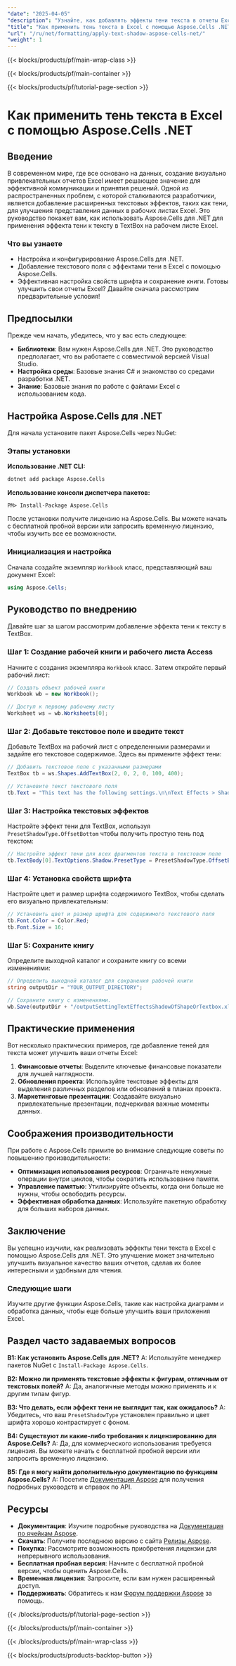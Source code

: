 ```yaml
---
"date": "2025-04-05"
"description": "Узнайте, как добавлять эффекты тени текста в отчеты Excel с помощью Aspose.Cells для .NET. Это пошаговое руководство охватывает настройку, конфигурацию и примеры кода."
"title": "Как применить тень текста в Excel с помощью Aspose.Cells .NET&#58; Пошаговое руководство"
"url": "/ru/net/formatting/apply-text-shadow-aspose-cells-net/"
"weight": 1
---
```


{{< blocks/products/pf/main-wrap-class >}}

{{< blocks/products/pf/main-container >}}

{{< blocks/products/pf/tutorial-page-section >}}


# Как применить тень текста в Excel с помощью Aspose.Cells .NET

## Введение
В современном мире, где все основано на данных, создание визуально привлекательных отчетов Excel имеет решающее значение для эффективной коммуникации и принятия решений. Одной из распространенных проблем, с которой сталкиваются разработчики, является добавление расширенных текстовых эффектов, таких как тени, для улучшения представления данных в рабочих листах Excel. Это руководство покажет вам, как использовать Aspose.Cells для .NET для применения эффекта тени к тексту в TextBox на рабочем листе Excel.

### Что вы узнаете
- Настройка и конфигурирование Aspose.Cells для .NET.
- Добавление текстового поля с эффектами тени в Excel с помощью Aspose.Cells.
- Эффективная настройка свойств шрифта и сохранение книги.
Готовы улучшить свои отчеты Excel? Давайте сначала рассмотрим предварительные условия!

## Предпосылки
Прежде чем начать, убедитесь, что у вас есть следующее:

- **Библиотеки**: Вам нужен Aspose.Cells для .NET. Это руководство предполагает, что вы работаете с совместимой версией Visual Studio.
- **Настройка среды**: Базовые знания C# и знакомство со средами разработки .NET.
- **Знание**: Базовые знания по работе с файлами Excel с использованием кода.

## Настройка Aspose.Cells для .NET
Для начала установите пакет Aspose.Cells через NuGet:

### Этапы установки
**Использование .NET CLI:**
```bash
dotnet add package Aspose.Cells
```

**Использование консоли диспетчера пакетов:**
```shell
PM> Install-Package Aspose.Cells
```

После установки получите лицензию на Aspose.Cells. Вы можете начать с бесплатной пробной версии или запросить временную лицензию, чтобы изучить все ее возможности.

### Инициализация и настройка
Сначала создайте экземпляр `Workbook` класс, представляющий ваш документ Excel:
```csharp
using Aspose.Cells;
```

## Руководство по внедрению
Давайте шаг за шагом рассмотрим добавление эффекта тени к тексту в TextBox.

### Шаг 1: Создание рабочей книги и рабочего листа Access
Начните с создания экземпляра `Workbook` класс. Затем откройте первый рабочий лист:
```csharp
// Создать объект рабочей книги
Workbook wb = new Workbook();

// Доступ к первому рабочему листу
Worksheet ws = wb.Worksheets[0];
```

### Шаг 2: Добавьте текстовое поле и введите текст
Добавьте TextBox на рабочий лист с определенными размерами и задайте его текстовое содержимое. Здесь вы примените эффект тени:
```csharp
// Добавить текстовое поле с указанными размерами
TextBox tb = ws.Shapes.AddTextBox(2, 0, 2, 0, 100, 400);

// Установите текст текстового поля
tb.Text = "This text has the following settings.\n\nText Effects > Shadow > Offset Bottom";
```

### Шаг 3: Настройка текстовых эффектов
Настройте эффект тени для TextBox, используя `PresetShadowType.OffsetBottom` чтобы получить простую тень под текстом:
```csharp
// Настройте эффект тени для всех фрагментов текста в текстовом поле
tb.TextBody[0].TextOptions.Shadow.PresetType = PresetShadowType.OffsetBottom;
```

### Шаг 4: Установка свойств шрифта
Настройте цвет и размер шрифта содержимого TextBox, чтобы сделать его визуально привлекательным:
```csharp
// Установить цвет и размер шрифта для содержимого текстового поля
tb.Font.Color = Color.Red;
tb.Font.Size = 16;
```

### Шаг 5: Сохраните книгу
Определите выходной каталог и сохраните книгу со всеми изменениями:
```csharp
// Определить выходной каталог для сохранения рабочей книги
string outputDir = "YOUR_OUTPUT_DIRECTORY";

// Сохраните книгу с изменениями.
wb.Save(outputDir + "/outputSettingTextEffectsShadowOfShapeOrTextbox.xlsx", SaveFormat.Xlsx);
```

## Практические применения
Вот несколько практических примеров, где добавление теней для текста может улучшить ваши отчеты Excel:
1. **Финансовые отчеты**: Выделите ключевые финансовые показатели для лучшей наглядности.
2. **Обновления проекта**: Используйте текстовые эффекты для выделения различных разделов или обновлений в планах проекта.
3. **Маркетинговые презентации**: Создавайте визуально привлекательные презентации, подчеркивая важные моменты данных.

## Соображения производительности
При работе с Aspose.Cells примите во внимание следующие советы по повышению производительности:
- **Оптимизация использования ресурсов**: Ограничьте ненужные операции внутри циклов, чтобы сократить использование памяти.
- **Управление памятью**: Утилизируйте объекты, когда они больше не нужны, чтобы освободить ресурсы.
- **Эффективная обработка данных**: Используйте пакетную обработку для больших наборов данных.

## Заключение
Вы успешно изучили, как реализовать эффекты тени текста в Excel с помощью Aspose.Cells для .NET. Это улучшение может значительно улучшить визуальное качество ваших отчетов, сделав их более интересными и удобными для чтения.

### Следующие шаги
Изучите другие функции Aspose.Cells, такие как настройка диаграмм и обработка данных, чтобы еще больше улучшить ваши приложения Excel.

## Раздел часто задаваемых вопросов
**В1: Как установить Aspose.Cells для .NET?**
A: Используйте менеджер пакетов NuGet с `Install-Package Aspose.Cells`.

**В2: Можно ли применять текстовые эффекты к фигурам, отличным от текстовых полей?**
A: Да, аналогичные методы можно применять и к другим типам фигур.

**В3: Что делать, если эффект тени не выглядит так, как ожидалось?**
A: Убедитесь, что ваш `PresetShadowType` установлен правильно и цвет шрифта хорошо контрастирует с фоном.

**В4: Существуют ли какие-либо требования к лицензированию для Aspose.Cells?**
A: Да, для коммерческого использования требуется лицензия. Вы можете начать с бесплатной пробной версии или запросить временную лицензию.

**В5: Где я могу найти дополнительную документацию по функциям Aspose.Cells?**
А: Посетите [Документация Aspose](https://reference.aspose.com/cells/net/) для получения подробных руководств и справок по API.

## Ресурсы
- **Документация**: Изучите подробные руководства на [Документация по ячейкам Aspose](https://reference.aspose.com/cells/net/).
- **Скачать**: Получите последнюю версию с сайта [Релизы Aspose](https://releases.aspose.com/cells/net/).
- **Покупка**: Рассмотрите возможность приобретения лицензии для непрерывного использования.
- **Бесплатная пробная версия**: Начните с бесплатной пробной версии, чтобы оценить Aspose.Cells.
- **Временная лицензия**: Запросите, если вам нужен расширенный доступ.
- **Поддерживать**: Обратитесь к нам [Форум поддержки Aspose](https://forum.aspose.com/c/cells/9) за помощь.

{{< /blocks/products/pf/tutorial-page-section >}}

{{< /blocks/products/pf/main-container >}}

{{< /blocks/products/pf/main-wrap-class >}}

{{< blocks/products/products-backtop-button >}}